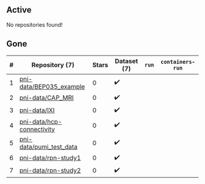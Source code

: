 ## Active
No repositories found!

## Gone
| # | Repository (7) | Stars | Dataset (7) | `run` | `containers-run` |
| --- | --- | --- | --- | --- | --- |
| 1 | [pni-data/BEP035_example](https://github.com/pni-data/BEP035_example) | 0 | :heavy_check_mark: |  |  |
| 2 | [pni-data/CAP_MRI](https://github.com/pni-data/CAP_MRI) | 0 | :heavy_check_mark: |  |  |
| 3 | [pni-data/IXI](https://github.com/pni-data/IXI) | 0 | :heavy_check_mark: |  |  |
| 4 | [pni-data/hcp-connectivity](https://github.com/pni-data/hcp-connectivity) | 0 | :heavy_check_mark: |  |  |
| 5 | [pni-data/pumi_test_data](https://github.com/pni-data/pumi_test_data) | 0 | :heavy_check_mark: |  |  |
| 6 | [pni-data/rpn-study1](https://github.com/pni-data/rpn-study1) | 0 | :heavy_check_mark: |  |  |
| 7 | [pni-data/rpn-study2](https://github.com/pni-data/rpn-study2) | 0 | :heavy_check_mark: |  |  |
